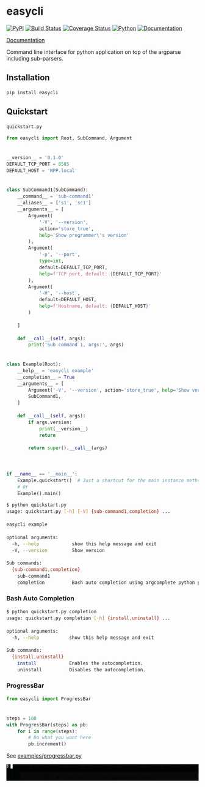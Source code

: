 # easycli

[![PyPI](http://img.shields.io/pypi/v/easycli.svg)](https://pypi.python.org/pypi/easycli)
[![Build Status](https://travis-ci.org/pylover/easycli.svg?branch=master)](https://travis-ci.org/pylover/easycli)
[![Coverage Status](https://coveralls.io/repos/github/pylover/easycli/badge.svg?branch=master)](https://coveralls.io/github/pylover/easycli?branch=master)
[![Python](https://img.shields.io/badge/Python-%3E%3D3.6-blue)](https://python.org)
[![Documentation](https://img.shields.io/badge/Documentation-ready!-blue)](http://easycli.dobisel.com)


[Documentation](http://easycli.dobisel.com)


Command line interface for python application on top of the argparse 
including sub-parsers.

## Installation

```bash
pip install easycli
```


## Quickstart

`quickstart.py`

```python
from easycli import Root, SubCommand, Argument


__version__ = '0.1.0'
DEFAULT_TCP_PORT = 8585
DEFAULT_HOST = 'WPP.local'


class SubCommand1(SubCommand):
    __command__ = 'sub-command1'
    __aliases__ = ['s1', 'sc1']
    __arguments__ = [
        Argument(
            '-V', '--version',
            action='store_true',
            help='Show programmer\'s version'
        ),
        Argument(
            '-p', '--port',
            type=int,
            default=DEFAULT_TCP_PORT,
            help=f'TCP port, default: {DEFAULT_TCP_PORT}'
        ),
        Argument(
            '-H', '--host',
            default=DEFAULT_HOST,
            help=f'Hostname, default: {DEFAULT_HOST}'
        )

    ]

    def __call__(self, args):
        print('Sub command 1, args:', args)


class Example(Root):
    __help__ = 'easycli example'
    __completion__ = True
    __arguments__ = [
        Argument('-V', '--version', action='store_true', help='Show version'),
        SubCommand1,
    ]

    def __call__(self, args):
        if args.version:
            print(__version__)
            return

        return super().__call__(args)



if __name__ == '__main__':
    Example.quickstart()  # Just a shortcut for the main instance method.
    # Or
    Example().main()
```


```bash
$ python quickstart.py
usage: quickstart.py [-h] [-V] {sub-command1,completion} ...

easycli example

optional arguments:
  -h, --help            show this help message and exit
  -V, --version         Show version

Sub commands:
  {sub-command1,completion}
    sub-command1
    completion          Bash auto completion using argcomplete python package.
```


### Bash Auto Completion

```bash
$ python quickstart.py completion
usage: quickstart.py completion [-h] {install,uninstall} ...

optional arguments:
  -h, --help           show this help message and exit

Sub commands:
  {install,uninstall}
    install            Enables the autocompletion.
    uninstall          Disables the autocompletion.
```

### ProgressBar

```python
from easycli import ProgressBar 


steps = 100
with ProgressBar(steps) as pb:
    for i in range(steps):
        # Do what you want here
        pb.increment()
```

See [examples/progressbar.py](examples/progressbar.py)

![](examples/media/example_progressbar.gif)
